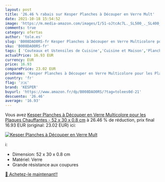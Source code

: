 ```yaml
---
layout: post
title: '26.46 % rabais sur Kesper Planches à Découper en Verre Mult'
date: 2021-10-18 15:54:52
image: 'https://m.media-amazon.com/images/I/51-oJtcAc7L._SL500_._SL400_.jpg'
comments: true
category: ofertas
author: 'tole.es'
slug: 'B008DAO0RS-fr Kesper Planches à Découper en Verre Multicolore pour les...'
sku: 'B008DAO0RS-fr'
tags: [ 'Couteaux et Ustensiles de Cuisine','Cuisine et Maison','Planches à découper','kesper', ]
actualPrice: 16.93 EUR
currency: EUR
price: 16.93
comparePrice: 23.02 EUR
prodname: 'Kesper Planches à Découper en Verre Multicolore pour les Plaques Chauffantes - 52 x 30 x 0.8 cm'
country: 'fr'
flag: '🇫🇷'
brand: 'KESPER'
buyurl: 'https://www.amazon.fr/dp/B008DAO0RS/?tag=tolees0d-21'
descuento: '26.46'
average: '16.93'
---
```


Vous avez [Kesper Planches à Découper en Verre Multicolore pour les Plaques Chauffantes - 52 x 30 x 0.8 cm](https://www.amazon.fr/dp/B008DAO0RS/?tag=tolees0d-21)  à  26.46 % de réduction, prix final  16.93 EUR (original: 23.02 EUR) ici:

[![Kesper Planches à Découper en Verre Mult](https://m.media-amazon.com/images/I/51-oJtcAc7L._SL500_._SL400_.jpg)](https://www.amazon.fr/dp/B008DAO0RS/?tag=tolees0d-21)

ℹ️:

- Dimension: 52 x 30 x 0.8 cm
- Matériel: Verre
- Grande résistance aux coupures

[🛒 Achetez-le maintenant!!](https://www.amazon.fr/dp/B008DAO0RS/?tag=tolees0d-21)
